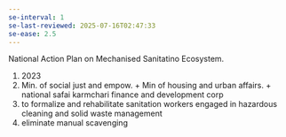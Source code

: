 ```yaml
---
se-interval: 1
se-last-reviewed: 2025-07-16T02:47:33
se-ease: 2.5
---
```

National Action Plan on Mechanised Sanitatino Ecosystem.
1. 2023
2. Min. of social just and empow. + Min of housing and urban affairs. + national safai karmchari finance and development corp
3. to formalize and rehabilitate sanitation workers engaged in hazardous cleaning and solid waste management
4. eliminate manual scavenging
